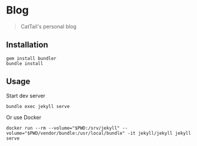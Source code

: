 # Blog
> CatTail's personal blog

## Installation

    gem install bundler
    bundle install

## Usage

Start dev server

    bundle exec jekyll serve

Or use Docker

    docker run --rm --volume="$PWD:/srv/jekyll" --volume="$PWD/vendor/bundle:/usr/local/bundle" -it jekyll/jekyll jekyll serve
